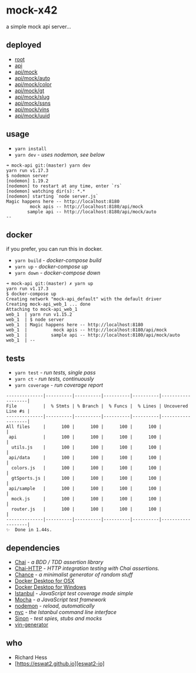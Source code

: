 # mock-x42

a simple mock api server...

## deployed

- [root][api-root]
- [api][api-api]
- [api/mock][api-mock]
- [api/mock/auto][api-auto]
- [api/mock/color][api-color]
- [api/mock/gt][api-gt]
- [api/mock/slug][api-slug]
- [api/mock/ssns][api-ssns]
- [api/mock/vins][api-vins]
- [api/mock/uuid][api-uuid]

## usage

- `yarn install`
- `yarn dev` - _uses nodemon, see below_

```
➜ mock-api git:(master) yarn dev
yarn run v1.17.3
$ nodemon server
[nodemon] 1.19.2
[nodemon] to restart at any time, enter `rs`
[nodemon] watching dir(s): *.*
[nodemon] starting `node server.js`
Magic happens here -- http://localhost:8180
         mock apis -- http://localhost:8180/api/mock
        sample api -- http://localhost:8180/api/mock/auto
--
```

## docker

if you prefer, you can run this in docker.

- `yarn build` - _docker-compose build_
- `yarn up` - _docker-compose up_
- `yarn down` - _docker-compose down_

```
➜ mock-api git:(master) ✗ yarn up
yarn run v1.17.3
$ docker-compose up
Creating network "mock-api_default" with the default driver
Creating mock-api_web_1 ... done
Attaching to mock-api_web_1
web_1  | yarn run v1.15.2
web_1  | $ node server
web_1  | Magic happens here -- http://localhost:8180
web_1  |          mock apis -- http://localhost:8180/api/mock
web_1  |         sample api -- http://localhost:8180/api/mock/auto
web_1  | --

```

## tests

- `yarn test` - _run tests, single pass_
- `yarn ct` - _run tests, continuously_
- `yarn coverage` - _run coverage report_

```
--------------|----------|----------|----------|----------|-------------------|
File          |  % Stmts | % Branch |  % Funcs |  % Lines | Uncovered Line #s |
--------------|----------|----------|----------|----------|-------------------|
All files     |      100 |      100 |      100 |      100 |                   |
 api          |      100 |      100 |      100 |      100 |                   |
  utils.js    |      100 |      100 |      100 |      100 |                   |
 api/data     |      100 |      100 |      100 |      100 |                   |
  colors.js   |      100 |      100 |      100 |      100 |                   |
  gtSports.js |      100 |      100 |      100 |      100 |                   |
 api/sample   |      100 |      100 |      100 |      100 |                   |
  mock.js     |      100 |      100 |      100 |      100 |                   |
  router.js   |      100 |      100 |      100 |      100 |                   |
--------------|----------|----------|----------|----------|-------------------|
✨  Done in 1.44s.

```

## dependencies

- [Chai][chai-js] - _a BDD / TDD assertion library_
- [Chai-HTTP][chai-io] - _HTTP integration testing with Chai assertions._
- [Chance][chance-js] - _a minimalist generator of random stuff_
- [Docker Desktop for OSX][docker-osx]
- [Docker Desktop for Windows][docker-win]
- [Istanbul][ist-js] - _JavaScript test coverage made simple_
- [Mocha][mocha-js] - _a JavaScript test framework_
- [nodemon][nodemon-io] - _reload, automatically_
- [nyc][nyc-js] - _the Istanbul command line interface_
- [Sinon][sinon-js] - _test spies, stubs and mocks_
- [vin-generator][vin-gen]

## who

- Richard Hess
- [https://eswat2.github.io][eswat2-io]

[eswat2-io]: https://eswat2.github.io
[api-root]: https://mock-x42.vercel.app/
[api-api]: https://mock-x42.vercel.app/api
[api-mock]: https://mock-x42.vercel.app/api/mock
[api-auto]: https://mock-x42.vercel.app/api/mock/auto
[api-color]: https://mock-x42.vercel.app/api/mock/color
[api-gt]: https://mock-x42.vercel.app/api/mock/gt
[api-slug]: https://mock-x42.vercel.app/api/mock/slug
[api-ssns]: https://mock-x42.vercel.app/api/mock/ssns
[api-vins]: https://mock-x42.vercel.app/api/mock/vins
[api-uuid]: https://mock-x42.vercel.app/api/mock/uuid
[docker-osx]: https://docs.docker.com/docker-for-mac/
[docker-win]: https://docs.docker.com/docker-for-windows/
[chai-js]: https://www.chaijs.com/
[chai-io]: https://www.chaijs.com/plugins/chai-http/
[chance-js]: https://chancejs.com/
[ist-js]: https://istanbul.js.org/
[lorem-js]: https://github.com/knicklabs/lorem-ipsum.js
[mocha-js]: https://mochajs.org/
[nodemon-io]: https://nodemon.io/
[nyc-js]: https://github.com/istanbuljs/nyc
[sinon-js]: https://sinonjs.org/
[vin-gen]: https://github.com/ArchmageInc/vin-generator
